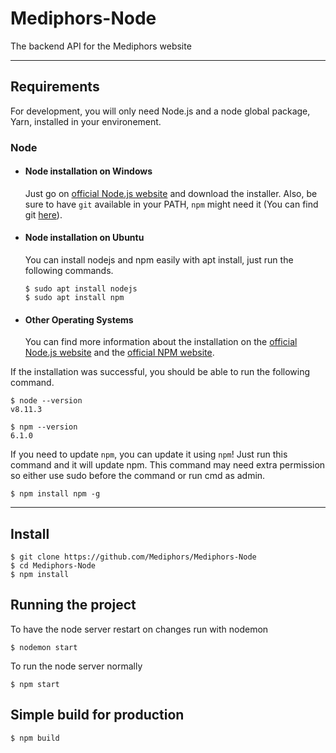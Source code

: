 # Mediphors-Node

The backend API for the Mediphors website

---
## Requirements

For development, you will only need Node.js and a node global package, Yarn, installed in your environement.

### Node
- #### Node installation on Windows

  Just go on [official Node.js website](https://nodejs.org/) and download the installer.
Also, be sure to have `git` available in your PATH, `npm` might need it (You can find git [here](https://git-scm.com/)).

- #### Node installation on Ubuntu

  You can install nodejs and npm easily with apt install, just run the following commands.

      $ sudo apt install nodejs
      $ sudo apt install npm

- #### Other Operating Systems
  You can find more information about the installation on the [official Node.js website](https://nodejs.org/) and the [official NPM website](https://npmjs.org/).

If the installation was successful, you should be able to run the following command.

    $ node --version
    v8.11.3

    $ npm --version
    6.1.0

If you need to update `npm`, you can update it using `npm`! Just run this command and it will update npm. This command may need extra permission so either use sudo before the command or run cmd as admin.

    $ npm install npm -g

---

## Install

    $ git clone https://github.com/Mediphors/Mediphors-Node
    $ cd Mediphors-Node
    $ npm install

## Running the project 

To have the node server restart on changes run with nodemon

    $ nodemon start

To run the node server normally

    $ npm start


## Simple build for production

    $ npm build
